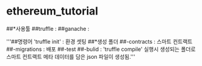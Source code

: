 # ethereum_tutorial

##*사용툴
##truffle : 
##ganache : 

'''##명령어 'truffle init' : 환경 셋팅
##*생성 폴더
##-contracts : 스마트 컨트랙트
##-migrations : 배포
##-test
##-bulid : 'truffle compile' 실행시 생성되는 폴더로 스마트 컨트랙트 메타 데이터를 담은 json 파일이 생성됨.'''



